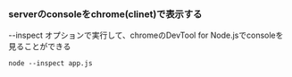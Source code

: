### serverのconsoleをchrome(clinet)で表示する
--inspect オプションで実行して、chromeのDevTool for Node.jsでconsoleを見ることができる
```
node --inspect app.js
```